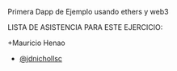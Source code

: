 Primera Dapp de Ejemplo
usando ethers y web3

LISTA DE ASISTENCIA PARA ESTE EJERCICIO:

+Mauricio Henao
- [@jdnichollsc](https://github.com/jdnichollsc)
